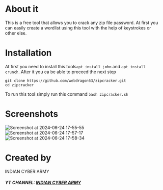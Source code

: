 # About it
This is a free tool that allows you to crack any zip file password.
At first you can easily create a wordlist using this tool with the help of keystrokes or other else.

# Installation
At first you need to install this tools`apt install john` and `apt install crunch`.
After it you ca be able to proceed the next step
```shell
git clone https://github.com/webdragon63/zipcracker.git
cd zipcracker
```
To run this tool simply run this command `bash zipcracker.sh`
# Screenshots

![Screenshot at 2024-06-24 17-55-55](https://github.com/webdragon63/zipcracker/assets/117004849/2393b41d-5be1-4611-b869-5a79eae89000)
![Screenshot at 2024-06-24 17-57-17](https://github.com/webdragon63/zipcracker/assets/117004849/8f245037-bf1b-47d4-a1dc-66fd788a93ec)
![Screenshot at 2024-06-24 17-58-34](https://github.com/webdragon63/zipcracker/assets/117004849/00df4b7a-f064-4139-b62e-5a01c665e997)

# Created by
INDIAN CYBER ARMY

#### ***YT CHANNEL: [INDIAN CYBER ARMY](https://www.youtube.com/@webdragon63)***
